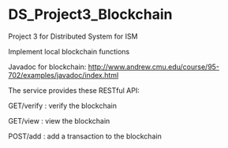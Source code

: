 # DS_Project3_Blockchain

Project 3 for Distributed System for ISM

Implement local blockchain functions

Javadoc for blockchain: http://www.andrew.cmu.edu/course/95-702/examples/javadoc/index.html

The service provides these RESTful API:

GET/verify  : verify the blockchain

GET/view    : view the blockchain

POST/add    : add a transaction to the blockchain
